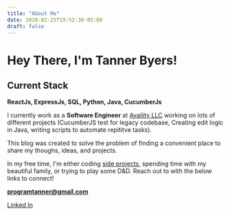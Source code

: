 ```yaml
---
title: "About Me"
date: 2020-02-25T19:52:30-05:00
draft: false
---
```


# Hey There, I'm Tanner Byers!

## Current Stack
**ReactJs, ExpressJs, SQL, Python, Java, CucumberJs** 

I currently work as a **Software Engineer** at [Availity LLC](https://www.availity.com/) working on lots of different projects (CucumberJS test for legacy codebase, Creating edit logic in Java, writing scripts to automate repititve tasks). 

This blog was created to solve the problem of finding a convenient place to share my thoughs, ideas, and projects.

In my free time, I'm either coding [side projects](https://github.com/tannerbyers), spending time with my beautiful family, or trying to play some D&D. Reach out to with the below links to connect!

**programtanner@gmail.com**

[Linked In](https://www.linkedin.com/in/tanner-byers-2409b6160/)
